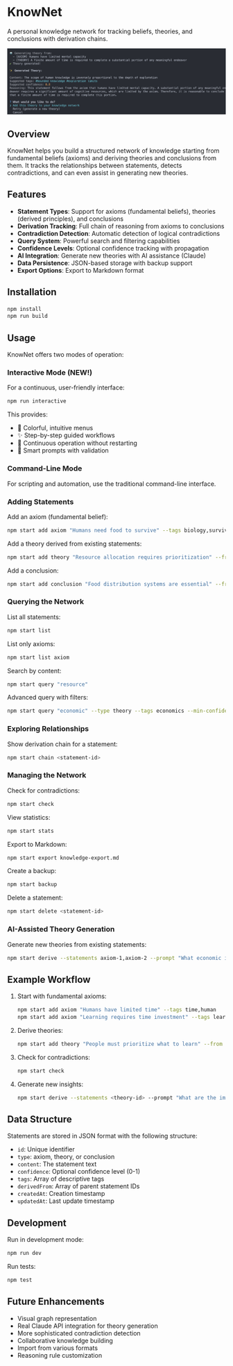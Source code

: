 # KnowNet

A personal knowledge network for tracking beliefs, theories, and conclusions with derivation chains.

![Cool](Cool.png)

## Overview

KnowNet helps you build a structured network of knowledge starting from fundamental beliefs (axioms) and deriving theories and conclusions from them. It tracks the relationships between statements, detects contradictions, and can even assist in generating new theories.

## Features

- **Statement Types**: Support for axioms (fundamental beliefs), theories (derived principles), and conclusions
- **Derivation Tracking**: Full chain of reasoning from axioms to conclusions
- **Contradiction Detection**: Automatic detection of logical contradictions
- **Query System**: Powerful search and filtering capabilities
- **Confidence Levels**: Optional confidence tracking with propagation
- **AI Integration**: Generate new theories with AI assistance (Claude)
- **Data Persistence**: JSON-based storage with backup support
- **Export Options**: Export to Markdown format

## Installation

```bash
npm install
npm run build
```

## Usage

KnowNet offers two modes of operation:

### Interactive Mode (NEW!)

For a continuous, user-friendly interface:

```bash
npm run interactive
```

This provides:
- 🎨 Colorful, intuitive menus
- ✨ Step-by-step guided workflows
- 🔄 Continuous operation without restarting
- 📝 Smart prompts with validation

### Command-Line Mode

For scripting and automation, use the traditional command-line interface.

### Adding Statements

Add an axiom (fundamental belief):
```bash
npm start add axiom "Humans need food to survive" --tags biology,survival --confidence 1.0
```

Add a theory derived from existing statements:
```bash
npm start add theory "Resource allocation requires prioritization" --from axiom-1,axiom-2 --tags economics
```

Add a conclusion:
```bash
npm start add conclusion "Food distribution systems are essential" --from theory-1 --confidence 0.9
```

### Querying the Network

List all statements:
```bash
npm start list
```

List only axioms:
```bash
npm start list axiom
```

Search by content:
```bash
npm start query "resource"
```

Advanced query with filters:
```bash
npm start query "economic" --type theory --tags economics --min-confidence 0.8
```

### Exploring Relationships

Show derivation chain for a statement:
```bash
npm start chain <statement-id>
```

### Managing the Network

Check for contradictions:
```bash
npm start check
```

View statistics:
```bash
npm start stats
```

Export to Markdown:
```bash
npm start export knowledge-export.md
```

Create a backup:
```bash
npm start backup
```

Delete a statement:
```bash
npm start delete <statement-id>
```

### AI-Assisted Theory Generation

Generate new theories from existing statements:
```bash
npm start derive --statements axiom-1,axiom-2 --prompt "What economic implications follow?"
```

## Example Workflow

1. Start with fundamental axioms:
   ```bash
   npm start add axiom "Humans have limited time" --tags time,human
   npm start add axiom "Learning requires time investment" --tags learning,time
   ```

2. Derive theories:
   ```bash
   npm start add theory "People must prioritize what to learn" --from <id1>,<id2> --tags learning,decision
   ```

3. Check for contradictions:
   ```bash
   npm start check
   ```

4. Generate new insights:
   ```bash
   npm start derive --statements <theory-id> --prompt "What are the implications for education?"
   ```

## Data Structure

Statements are stored in JSON format with the following structure:
- `id`: Unique identifier
- `type`: axiom, theory, or conclusion
- `content`: The statement text
- `confidence`: Optional confidence level (0-1)
- `tags`: Array of descriptive tags
- `derivedFrom`: Array of parent statement IDs
- `createdAt`: Creation timestamp
- `updatedAt`: Last update timestamp

## Development

Run in development mode:
```bash
npm run dev
```

Run tests:
```bash
npm test
```

## Future Enhancements

- Visual graph representation
- Real Claude API integration for theory generation
- More sophisticated contradiction detection
- Collaborative knowledge building
- Import from various formats
- Reasoning rule customization
